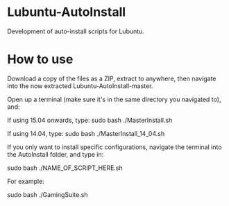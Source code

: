 # Lubuntu-AutoInstall
Development of auto-install scripts for Lubuntu.

# How to use
Download a copy of the files as a ZIP, extract to anywhere, then navigate into the now extracted Lubuntu-AutoInstall-master.

Open up a terminal (make sure it's in the same directory you navigated to), and:

If using 15.04 onwards, type:
sudo bash ./MasterInstall.sh

If using 14.04, type:
sudo bash ./MasterInstall_14_04.sh

If you only want to install specific configurations, navigate the terminal into the AutoInstall folder, and type in:

sudo bash ./NAME_OF_SCRIPT_HERE.sh

For example:

sudo bash ./GamingSuite.sh
